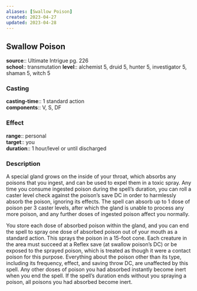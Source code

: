 ```yaml
---
aliases: [Swallow Poison]
created: 2023-04-27
updated: 2023-04-28
---
```


## Swallow Poison

**source**:: Ultimate Intrigue pg. 226  
**school**:: transmutation
**level**:: alchemist 5, druid 5, hunter 5, investigator 5, shaman 5, witch 5

### Casting

**casting-time**:: 1 standard action  
**components**:: V, S, DF

### Effect

**range**:: personal  
**target**:: you  
**duration**:: 1 hour/level or until discharged

### Description

A special gland grows on the inside of your throat, which absorbs any poisons that you ingest, and can be used to expel them in a toxic spray. Any time you consume ingested poison during the spell’s duration, you can roll a caster level check against the poison’s save DC in order to harmlessly absorb the poison, ignoring its effects. The spell can absorb up to 1 dose of poison per 3 caster levels, after which the gland is unable to process any more poison, and any further doses of ingested poison affect you normally.  
  
You store each dose of absorbed poison within the gland, and you can end the spell to spray one dose of absorbed poison out of your mouth as a standard action. This sprays the poison in a 15-foot cone. Each creature in the area must succeed at a Reflex save (at swallow poison’s DC) or be exposed to the sprayed poison, which is treated as though it were a contact poison for this purpose. Everything about the poison other than its type, including its frequency, effect, and saving throw DC, are unaffected by this spell. Any other doses of poison you had absorbed instantly become inert when you end the spell. If the spell’s duration ends without you spraying a poison, all poisons you had absorbed become inert.
